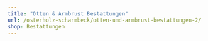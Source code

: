 ```yaml
---
title: "Otten & Armbrust Bestattungen"
url: /osterholz-scharmbeck/otten-und-armbrust-bestattungen-2/
shop: Bestattungen
---
```

